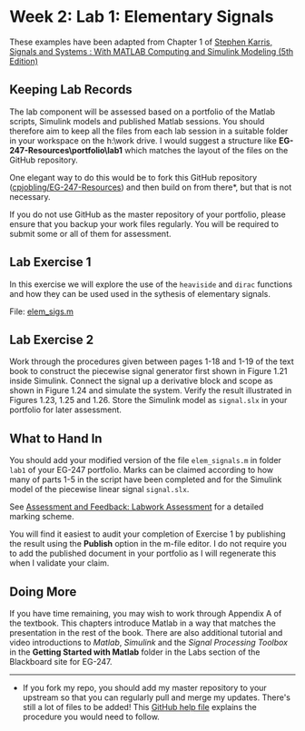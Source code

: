 # Week 2: Lab 1: Elementary Signals

These examples have been adapted from Chapter 1 of 
[Stephen Karris, Signals and Systems : With MATLAB
Computing and Simulink Modeling (5th Edition)](http://site.ebrary.com/lib/swansea/docDetail.action?docID=10547416)

## Keeping Lab Records

The lab component will be assessed based on a portfolio of the Matlab scripts, Simulink models and published Matlab sessions. You should therefore aim to keep all the files from each lab session in a suitable folder in your workspace on the h:\work drive. I would suggest a structure like **EG-247-Resources\portfolio\lab1** which matches the layout of the files on the GitHub repository.

One elegant way to do this would be to fork this GitHub repository ([cpjobling/EG-247-Resources](https://github.com/cpjobling/EG-247-Resources)) and then build on from there*, but that is not necessary. 

If you do not use GitHub as the master repository of your portfolio, please ensure that you backup your work files regularly. You will be required to submit some or all of them for assessment.

## Lab Exercise 1

In this exercise we will explore the use of the ``heaviside`` and ``dirac`` functions and how they can be used used in the sythesis of elementary signals.

File: [elem_sigs.m](https://github.com/cpjobling/EG-247-Resources/blob/master/portfolio/lab1/elem_sigs.m)

## Lab Exercise 2

Work through the procedures given between pages 1-18 and 1-19 of the text book to construct the piecewise signal generator first shown in Figure 1.21 inside Simulink. Connect the signal up a derivative block and scope as shown in Figure 1.24 and simulate the system. Verify the result illustrated in Figures 1.23, 1.25 and 1.26. Store the Simulink model as ``signal.slx`` in your portfolio for later assessment.

## What to Hand In

You should add your modified version of the file ``elem_signals.m`` in folder ``lab1`` of your EG-247 portfolio. Marks can be claimed according to how many of parts 1-5 in the script have been completed and for the Simulink model of the piecewise linear signal ``signal.slx``.

See [Assessment and Feedback: Labwork Assessment](https://docs.google.com/spreadsheet/ccc?key=0AljOJ7w63DbTdERaUkhYako2V3VEemdabnd6angxSEE&usp=sharing#gid=0) for a detailed marking scheme.

You will find it easiest to audit your completion of Exercise 1 by publishing the result using the **Publish** option in the m-file editor. I do not require you to add the published document in your portfolio as I will regenerate this when I validate your claim.


## Doing More

If you have time remaining, you may wish to work through Appendix A of the textbook. This chapters introduce Matlab in a way that matches the presentation in the rest of the book. There are also additional tutorial and video introductions to *Matlab*, *Simulink* and the *Signal Processing Toolbox* in the **Getting Started with Matlab** folder in the Labs section of the Blackboard site for EG-247.

----

* If you fork my repo, you should add my master repository to your upstream so that you can regularly pull and merge my updates. There's still a lot of files to be added! This [GitHub help file](https://help.github.com/articles/fork-a-repo) explains the procedure you would need to follow.


